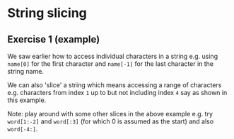 # String slicing
## Exercise 1 (example)

We saw earlier how to access individual characters in a string e.g. using `name[0]` for the first character and `name[-1]` for the last character in the string name.

We can also 'slice' a string which means accessing a range of characters e.g. characters from index `1` up to but not including index `4` say as shown in this example.

Note: play around with some other slices in the above example e.g. try `word[1:-2]` and `word[:3]` (for which 0 is assumed as the start) and also `word[-4:]`.